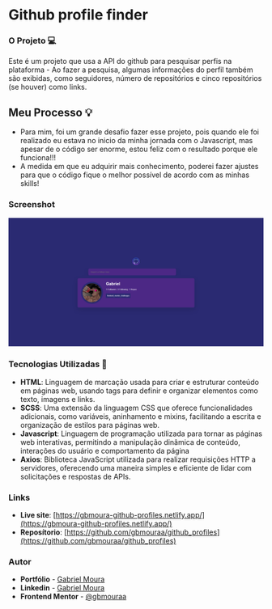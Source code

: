 # Github profile finder

### O Projeto 💻

Este é um projeto que usa a API do github para pesquisar perfis na plataforma - Ao fazer a pesquisa, algumas informações do perfil também são exibidas, como seguidores, número de repositórios e cinco repositórios (se houver) como links.

## Meu Processo :bulb:

- Para mim, foi um grande desafio fazer esse projeto, pois quando ele foi realizado eu estava no inicio da minha jornada com o Javascript, mas apesar de o código ser enorme, estou feliz com o resultado porque ele funciona!!!
- A medida em que eu adquirir mais conhecimento, poderei fazer ajustes para que o código fique o melhor possível de acordo com as minhas skills!

### Screenshot

![](src/assets/screenshot.png)

### Tecnologias Utilizadas 🚀

- **HTML**: Linguagem de marcação usada para criar e estruturar conteúdo em páginas web, usando tags para definir e organizar elementos como texto, imagens e links.
- **SCSS**: Uma extensão da linguagem CSS que oferece funcionalidades adicionais, como variáveis, aninhamento e mixins, facilitando a escrita e organização de estilos para páginas web.
- **Javascript**:  Linguagem de programação utilizada para tornar as páginas web interativas, permitindo a manipulação dinâmica de conteúdo, interações do usuário e comportamento da página
- **Axios**: Biblioteca JavaScript utilizada para realizar requisições HTTP a servidores, oferecendo uma maneira simples e eficiente de lidar com solicitações e respostas de APIs.

### Links

- **Live site**: [https://gbmoura-github-profiles.netlify.app/](https://gbmoura-github-profiles.netlify.app/)
- **Reposítorio**: [https://github.com/gbmouraa/github_profiles](https://github.com/gbmouraa/github_profiles)

### Autor

- **Portfólio** - [Gabriel Moura](https://gmouradev.netlify.app/)
- **Linkedin** - [Gabriel Moura](https://www.linkedin.com/in/gabriel-moura-b63382161/)
- **Frontend Mentor** - [@gbmouraa](https://www.frontendmentor.io/profile/gbmouraa)
